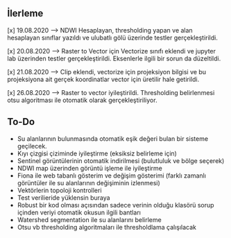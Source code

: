 ## İlerleme

[x] 19.08.2020 --> NDWI Hesaplayan, thresholding yapan ve alan hesaplayan sınıflar yazıldı ve ulubatlı gölü üzerinde testler gerçekleştirildi.

[x] 20.08.2020 --> Raster to Vector için Vectorize sınıfı eklendi ve jupyter lab üzerinden testler gerçekleştirildi. Eksenlerle ilgili bir sorun da düzeltildi.

[x] 21.08.2020 --> Clip eklendi, vectorize için projeksiyon bilgisi ve bu projeksiyona ait gerçek koordinatlar vector için üretilir hale getirildi.

[x] 26.08.2020 --> Raster to vector iyileştirildi. Thresholding belirlenmesi otsu algoritması ile otomatik olarak gerçekleştiriliyor. 
## To-Do

* Su alanlarının bulunmasında otomatik eşik değeri bulan bir sisteme geçilecek.
* Kıyı çizgisi çiziminde iyileştirme (eksiksiz belirleme için)
* Sentinel görüntülerinin otomatik indirilmesi (bulutluluk ve bölge seçerek)
* NDWI map üzerinden görüntü işleme ile iyileştirme
* Fiona ile web tabanlı gösterim ve değişim gösterimi (farklı zamanlı görüntüler ile su alanlarının değişiminin izlenmesi)
* Vektörlerin topoloji kontrolleri
* Test verilieride yüklensin buraya
* Robust bir kod olması açısından sadece verinin olduğu klasörü sorup içinden veriyi otomatik okusun ilgili bantları
* Watershed segmentation ile su alanlarını belirleme
* Otsu vb thresholding algoritmaları ile thresholdlama çalışılacak
